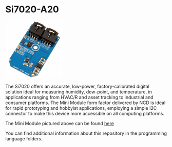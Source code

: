 # Si7020-A20

[![Si7020-A20](SI7020-A20_I2CS_A_1-180x180.png)](https://store.ncd.io/product/si7020-a20-humidity-and-temperature-sensor-%C2%B14rh-%C2%B1-4c-i2c-mini-module/)

The Si7020 offers an accurate, low-power, factory-calibrated digital solution ideal for measuring humidity, dew-point, and temperature, in applications ranging from HVAC/R and asset tracking to industrial and consumer platforms. The Mini Module form factor delivered by NCD is ideal for rapid prototyping and hobbyist applications, employing a simple I2C connector to make this device more accessible on all computing platforms.

The Mini Module pictured above can be found [here](https://store.ncd.io/product/si7020-a20-humidity-and-temperature-sensor-%C2%B14rh-%C2%B1-4c-i2c-mini-module/)

You can find additional information about this repository in the programming language folders.
